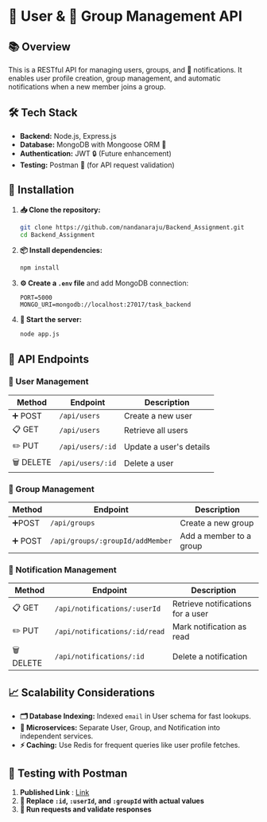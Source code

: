 # 👤 User & 👥 Group Management API

## 📚 Overview  
This is a RESTful API for managing users, groups, and 🔔 notifications. It enables user profile creation, group management, and automatic notifications when a new member joins a group.

## 🛠️ Tech Stack  
- **Backend:** Node.js, Express.js  
- **Database:** MongoDB with Mongoose ORM 🐒  
- **Authentication:** JWT 🔒 (Future enhancement)  
- **Testing:** Postman 🚀 (for API request validation)  

## 🚀 Installation  
1. **📥 Clone the repository:**  
   ```sh  
   git clone https://github.com/nandanaraju/Backend_Assignment.git  
   cd Backend_Assignment  
   ```

2. **📦 Install dependencies:**
   ```sh
   npm install
   ```
3. **⚙️ Create a `.env` file** and add MongoDB connection:
   ```env
   PORT=5000
   MONGO_URI=mongodb://localhost:27017/task_backend
   ```
4. **🚀 Start the server:**
   ```sh
   node app.js
   ```

## 📡  API Endpoints
### 👤 User Management
| Method | Endpoint | Description |
|--------|------------------|-------------------------|
|➕ POST | `/api/users` | Create a new user |
|📋 GET | `/api/users` | Retrieve all users |
| ✏️ PUT | `/api/users/:id` | Update a user's details |
|🗑️ DELETE | `/api/users/:id` | Delete a user |

### 👥 Group Management
| Method | Endpoint | Description |
|--------|------------------------------|----------------------------------|
|➕POST | `/api/groups` | Create a new group |
|➕ POST | `/api/groups/:groupId/addMember` | Add a member to a group |

### 🔔 Notification Management
| Method | Endpoint | Description |
|--------|-----------------------------|--------------------------------|
|📋 GET | `/api/notifications/:userId` | Retrieve notifications for a user |
|✏️ PUT | `/api/notifications/:id/read` | Mark notification as read |
|🗑️ DELETE | `/api/notifications/:id` | Delete a notification |

## 📈 Scalability Considerations
- **🗂️ Database Indexing:** Indexed `email` in User schema for fast lookups.
- **🧩 Microservices:** Separate User, Group, and Notification into independent services.
- **⚡ Caching:** Use Redis for frequent queries like user profile fetches.



## 🧪 Testing with Postman
1. **Published Link** : [Link](https://documenter.getpostman.com/view/36810693/2sAYX3sPKU)
2. **🔁 Replace `:id`, `:userId`, and `:groupId` with actual values**
3. **🚀 Run requests and validate responses**



